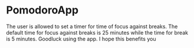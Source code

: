 # PomodoroApp
The user is allowed to set a timer for time of focus against breaks. The default time for focus against breaks is 25 minutes while the time for break is 5 minutes. Goodluck using the app. I hope this benefits you
